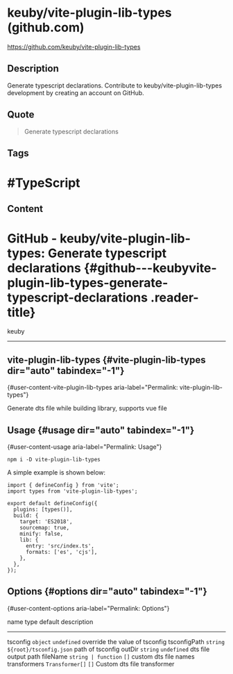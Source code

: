 # keuby/vite-plugin-lib-types (github.com)

<https://github.com/keuby/vite-plugin-lib-types>

## Description

Generate typescript declarations. Contribute to keuby/vite-plugin-lib-types development by creating an account on GitHub.

## Quote

> Generate typescript declarations

## Tags

# #TypeScript

## Content

# GitHub - keuby/vite-plugin-lib-types: Generate typescript declarations {#github---keubyvite-plugin-lib-types-generate-typescript-declarations .reader-title}

keuby

------------------------------------------------------------------------

## vite-plugin-lib-types {#vite-plugin-lib-types dir="auto" tabindex="-1"}

[](#vite-plugin-lib-types){#user-content-vite-plugin-lib-types aria-label="Permalink: vite-plugin-lib-types"}

Generate dts file while building library, supports vue file

## Usage {#usage dir="auto" tabindex="-1"}

[](#usage){#user-content-usage aria-label="Permalink: Usage"}

    npm i -D vite-plugin-lib-types

A simple example is shown below:

    import { defineConfig } from 'vite';
    import types from 'vite-plugin-lib-types';

    export default defineConfig({
      plugins: [types()],
      build: {
        target: 'ES2018',
        sourcemap: true,
        minify: false,
        lib: {
          entry: 'src/index.ts',
          formats: ['es', 'cjs'],
        },
      },
    });

## Options {#options dir="auto" tabindex="-1"}

[](#options){#user-content-options aria-label="Permalink: Options"}

  name           type                  default                   description
  -------------- --------------------- ------------------------- --------------------------------
  tsconfig       `object`              `undefined`               override the value of tsconfig
  tsconfigPath   `string`              `${root}/tsconfig.json`   path of tsconfig
  outDir         `string`              `undefined`               dts file output path
  fileName       `string | function`   `[]`                      custom dts file names
  transformers   `Transformer[]`       `[]`                      Custom dts file transformer
